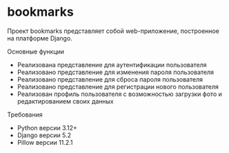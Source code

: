 # bookmarks
Проект bookmarks представляет собой web-приложение, построенное на платформе Django.

Основные функции
 - Реализована представление для аутентификации пользователя
 - Реализовано представление для изменения пароля пользователя
 - Реализовано представление для сброса пароля пользователя
 - Реализовано представление для регистрации нового пользователя
 - Реализован профиль пользователя с возможностью загрузки фото и редактированием своих данных

Требования
 - Python версии 3.12+
 - Django версии 5.2
 - Pillow версии 11.2.1